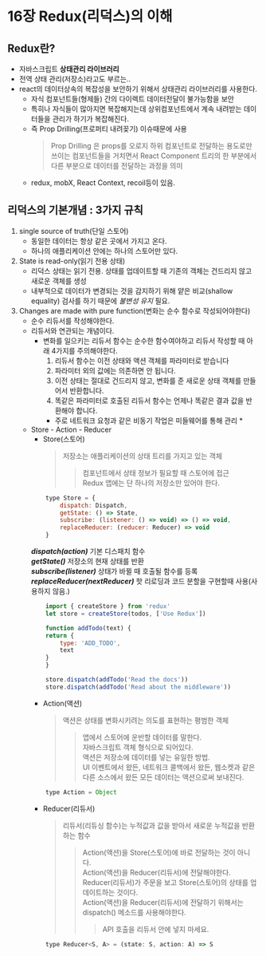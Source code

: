 # 16장 Redux(리덕스)의 이해

## Redux란?  
- 자바스크립트 **상태관리 라이브러리**  
- 전역 상태 관리(저장소)라고도 부르는..  
- react의 데이터상속의 복잡성을 보안하기 위해서 상태관리 라이브러리를 사용한다.  
    - 자식 컴포넌트들(형제들) 간의 다이렉트 데이터전달이 불가능함을 보안  
    - 특히나 자식들이 많아지면 복잡해지는데 상위컴포넌트에서 계속 내려받는 데이터들을 관리가 하기가 복잡해진다.  
    - 즉 Prop Drilling(프로퍼티 내려꽂기) 이슈때문에 사용   
        > Prop Drilling 은 props를 오로지 하위 컴포넌트로 전달하는 용도로만 쓰이는 컴포넌트들을 거치면서
        > React Component 트리의 한 부분에서 다른 부분으로 데이터를 전달하는 과정을 의미  
    - redux, mobX, React Context, recoil등이 있음.  
        
## 리덕스의 기본개념 : 3가지 규칙  
1. single source of truth(단일 스토어)  
    - 동일한 데이터는 항상 같은 곳에서 가지고 온다.  
    - 하나의 애플리케이션 안에는 하나의 스토어만 있다.  
2. State is read-only(읽기 전용 상태)  
    - 리덕스 상태는 읽기 전용. 상태를 업데이트할 때 기존의 객체는 건드리지 않고 새로운 객체를 생성  
    - 내부적으로 데이터가 변경되는 것을 감지하기 위해 얕은 비교(shallow equality) 검사를 하기 때문에 *불변성 유지* 필요.  
3. Changes are made with pure function(변화는 순수 함수로 작성되어야한다)  
    - 순수 리듀서를 작성해야한다.  
    - 리듀서와 연관되는 개념이다.  
        - 변화를 일으키는 리듀서 함수는 순수한 함수여야하고 리듀서 작성할 때 아래 4가지를 주의해야한다.  
            1. 리듀서 함수는 이전 상태와 액션 객체를 파라미터로 받습니다  
            2. 파라미터 외의 값에는 의존하면 안 됩니다.  
            3. 이전 상태는 절대로 건드리지 않고, 변화를 준 새로운 상태 객체를 만들어서 반환합니다.  
            4. 똑같은 파라미터로 호출된 리듀서 함수는 언제나 똑같은 결과 값을 반환해야 합니다.  
            * 주로 네트워크 요청과 같은 비동기 작업은 미들웨어를 통해 관리 *   
    - Store - Action - Reducer  
        - Store(스토어)  
            > 저장소는 애플리케이션의 상태 트리를 가지고 있는 객체  
            >> 컴포넌트에서 상태 정보가 필요할 때 스토어에 접근  
            >> Redux 앱에는 단 하나의 저장소만 있어야 한다.  
        ``` javascript
            type Store = {
                dispatch: Dispatch,
                getState: () => State,
                subscribe: (listener: () => void) => () => void,
                replaceReducer: (reducer: Reducer) => void
            }
        ```
        **_dispatch(action)_** 기본 디스패치 함수  
        **_getState()_** 저장소의 현재 상태를 반환  
        **_subscribe(listener)_** 상태가 바뀔 때 호출될 함수를 등록  
        **_replaceReducer(nextReducer)_** 핫 리로딩과 코드 분할을 구현할때 사용(사용하지 않음.)  
        ``` javascript
            import { createStore } from 'redux'
            let store = createStore(todos, ['Use Redux'])

            function addTodo(text) {
            return {
                type: 'ADD_TODO',
                text
            }
            }

            store.dispatch(addTodo('Read the docs'))
            store.dispatch(addTodo('Read about the middleware'))
        ```
        - Action(액션)  
            > 액션은 상태를 변화시키려는 의도를 표현하는 평범한 객체  
            >> 앱에서 스토어에 운반할 데이터를 말한다.   
            >> 자바스크립트 객체 형식으로 되어있다.  
            액션은 저장소에 데이터를 넣는 유일한 방법.  
            UI 이벤트에서 왔든, 네트워크 콜백에서 왔든, 웹소켓과 같은 다른 소스에서 왔든 모든 데이터는 액션으로써 보내진다.  
        ``` javascript
            type Action = Object
        ```
        - Reducer(리듀서)  
            > 리듀서(리듀싱 함수)는 누적값과 값을 받아서 새로운 누적값을 반환하는 함수  
            >> Action(액션)을 Store(스토어)에 바로 전달하는 것이 아니다.  
            >> Action(액션)을 Reducer(리듀서)에 전달해야한다.  
            >> Reducer(리듀서)가 주문을 보고 Store(스토어)의 상태를 업데이트하는 것이다.  
            >> Action(액션)을 Reducer(리듀서)에 전달하기 위해서는 dispatch() 메소드를 사용해야한다.  
            >>> API 호출을 리듀서 안에 넣지 마세요.  
        ``` javascript
            type Reducer<S, A> = (state: S, action: A) => S   
        ```
        
    